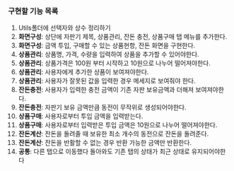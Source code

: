 ### 구현할 기능 목록

1. Utils폴더에 선택자와 상수 정리하기
2. **화면구성**: 상단에 자판기 제목, 상품관리, 잔돈 충전, 상품구매 탭 메뉴를 추가한다.
3. **화면구성**: 금액 투입, 구매할 수 있는 상품현항, 잔돈 화면을 구현한다.
4. **상품관리**: 상품명, 가격, 수량을 입력하여 상품을 추가할 수 있어야한다.
5. **상품관리**: 상품가격은 100원 부터 시작하고 10원으로 나누어 떨어져야한다.
6. **상품관리**: 사용자에게 추가한 상품이 보여져야한다.
7. **상품관리**: 사용자가 잘못된 값을 입력한 경우 메세지로 보여줘야 한다.
8. **잔돈충전**: 사용자가 입력한 충전 금액이 기존 자판 보유금액과 더해져 보여져야한다.
9. **잔돈충전**: 자판기 보유 금액만큼 동전이 무작위로 생성되어야한다.
10. **상품구매**: 사용자로부터 투입 금액을 입력받는다.
11. **상품구매**: 사용자로부터 입력받은 투입 금액은 10원으로 나누어 떨어져야한다.
12. **잔돈계산**: 잔돈을 돌려줄 때 보유한 최소 개수의 동전으로 잔돈을 돌려준다.
13. **잔돈계산**: 잔돈을 반활할 수 없는 경우 반환 가능한 금액만 반환한다.
14. **공통**: 다른 탭으로 이동했다 돌아와도 기존 탭의 상태가 최근 상태로 유지되어야한다
